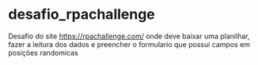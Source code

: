 # desafio_rpachallenge
Desafio do site https://rpachallenge.com/ onde deve baixar uma planilhar, fazer a leitura dos dados e preencher o formulario que possui campos em posições randomicas
